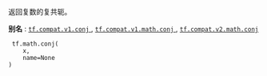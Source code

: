 

返回复数的复共轭。

**别名** : [ `tf.compat.v1.conj` ](/api_docs/python/tf/math/conj), [ `tf.compat.v1.math.conj` ](/api_docs/python/tf/math/conj), [ `tf.compat.v2.math.conj` ](/api_docs/python/tf/math/conj)

```
 tf.math.conj(
    x,
    name=None
)
 
```

